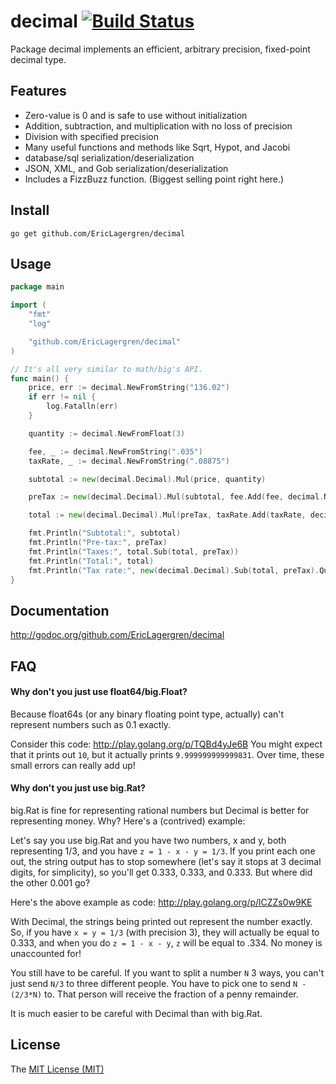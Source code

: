 # decimal [![Build Status](https://travis-ci.org/EricLagergren/decimal.png?branch=master)](https://travis-ci.org/EricLagergren/decimal)

Package decimal implements an efficient, arbitrary precision, fixed-point decimal type.

## Features

 * Zero-value is 0 and is safe to use without initialization
 * Addition, subtraction, and multiplication with no loss of precision
 * Division with specified precision
 * Many useful functions and methods like Sqrt, Hypot, and Jacobi
 * database/sql serialization/deserialization
 * JSON, XML, and Gob serialization/deserialization
 * Includes a FizzBuzz function. (Biggest selling point right here.)

## Install

`go get github.com/EricLagergren/decimal`

## Usage

```go
package main

import (
    "fmt"
    "log"

    "github.com/EricLagergren/decimal"
)

// It's all very similar to math/big's API.
func main() {
	price, err := decimal.NewFromString("136.02")
    if err != nil {
        log.Fatalln(err)
    }

	quantity := decimal.NewFromFloat(3)

    fee, _ := decimal.NewFromString(".035")
    taxRate, _ := decimal.NewFromString(".08875")

    subtotal := new(decimal.Decimal).Mul(price, quantity)

    preTax := new(decimal.Decimal).Mul(subtotal, fee.Add(fee, decimal.New(1, 0)))

    total := new(decimal.Decimal).Mul(preTax, taxRate.Add(taxRate, decimal.New(1, 0)))

    fmt.Println("Subtotal:", subtotal)                                                   // Subtotal: 408.06
    fmt.Println("Pre-tax:", preTax)                                                      // Pre-tax: 422.3421
    fmt.Println("Taxes:", total.Sub(total, preTax))                                      // Taxes: 37.482861375
    fmt.Println("Total:", total)                                                         // Total: 459.824961375
    fmt.Println("Tax rate:", new(decimal.Decimal).Sub(total, preTax).Quo(total, preTax)) // Tax rate: 0.08875
}
```

## Documentation

http://godoc.org/github.com/EricLagergren/decimal

## FAQ

#### Why don't you just use float64/big.Float?

Because float64s (or any binary floating point type, actually) can't represent
numbers such as 0.1 exactly.

Consider this code: http://play.golang.org/p/TQBd4yJe6B You might expect that
it prints out `10`, but it actually prints `9.999999999999831`. Over time,
these small errors can really add up!

#### Why don't you just use big.Rat?

big.Rat is fine for representing rational numbers but Decimal is better for
representing money. Why? Here's a (contrived) example:

Let's say you use big.Rat and you have two numbers, x and y, both
representing 1/3, and you have `z = 1 - x - y = 1/3`. If you print each one
out, the string output has to stop somewhere (let's say it stops at 3 decimal
digits, for simplicity), so you'll get 0.333, 0.333, and 0.333. But where did
the other 0.001 go?

Here's the above example as code: http://play.golang.org/p/lCZZs0w9KE

With Decimal, the strings being printed out represent the number exactly. So,
if you have `x = y = 1/3` (with precision 3), they will actually be equal to
0.333, and when you do `z = 1 - x - y`, `z` will be equal to .334. No money is
unaccounted for!

You still have to be careful. If you want to split a number `N` 3 ways, you
can't just send `N/3` to three different people. You have to pick one to send
`N - (2/3*N)` to. That person will receive the fraction of a penny remainder.

It is much easier to be careful with Decimal than with big.Rat.

## License

The [MIT License (MIT)](https://github.com/EricLagergren/decimal/blob/master/LICENSE)